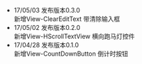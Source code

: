 * 17/05/03 发布版本0.3.0
<br/>新增View-ClearEditText 带清除输入框
* 17/05/02 发布版本0.2.0
<br/>新增View-HScrollTextView 横向跑马灯控件
* 17/04/28 发布版本0.1.0
<br/>新增View-CountDownButton 倒计时按钮


